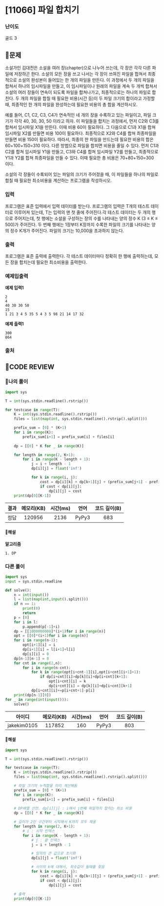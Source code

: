 # [11066] 파일 합치기

### **난이도**
골드 3
## **📝문제**
소설가인 김대전은 소설을 여러 장(chapter)으로 나누어 쓰는데, 각 장은 각각 다른 파일에 저장하곤 한다. 소설의 모든 장을 쓰고 나서는 각 장이 쓰여진 파일을 합쳐서 최종적으로 소설의 완성본이 들어있는 한 개의 파일을 만든다. 이 과정에서 두 개의 파일을 합쳐서 하나의 임시파일을 만들고, 이 임시파일이나 원래의 파일을 계속 두 개씩 합쳐서 소설의 여러 장들이 연속이 되도록 파일을 합쳐나가고, 최종적으로는 하나의 파일로 합친다. 두 개의 파일을 합칠 때 필요한 비용(시간 등)이 두 파일 크기의 합이라고 가정할 때, 최종적인 한 개의 파일을 완성하는데 필요한 비용의 총 합을 계산하시오.

예를 들어, C1, C2, C3, C4가 연속적인 네 개의 장을 수록하고 있는 파일이고, 파일 크기가 각각 40, 30, 30, 50 이라고 하자. 이 파일들을 합치는 과정에서, 먼저 C2와 C3를 합쳐서 임시파일 X1을 만든다. 이때 비용 60이 필요하다. 그 다음으로 C1과 X1을 합쳐 임시파일 X2를 만들면 비용 100이 필요하다. 최종적으로 X2와 C4를 합쳐 최종파일을 만들면 비용 150이 필요하다. 따라서, 최종의 한 파일을 만드는데 필요한 비용의 합은 60+100+150=310 이다. 다른 방법으로 파일을 합치면 비용을 줄일 수 있다. 먼저 C1과 C2를 합쳐 임시파일 Y1을 만들고, C3와 C4를 합쳐 임시파일 Y2를 만들고, 최종적으로 Y1과 Y2를 합쳐 최종파일을 만들 수 있다. 이때 필요한 총 비용은 70+80+150=300 이다.

소설의 각 장들이 수록되어 있는 파일의 크기가 주어졌을 때, 이 파일들을 하나의 파일로 합칠 때 필요한 최소비용을 계산하는 프로그램을 작성하시오.
### **입력**
프로그램은 표준 입력에서 입력 데이터를 받는다. 프로그램의 입력은 T개의 테스트 데이터로 이루어져 있는데, T는 입력의 맨 첫 줄에 주어진다.각 테스트 데이터는 두 개의 행으로 주어지는데, 첫 행에는 소설을 구성하는 장의 수를 나타내는 양의 정수 K (3 ≤ K ≤ 500)가 주어진다. 두 번째 행에는 1장부터 K장까지 수록한 파일의 크기를 나타내는 양의 정수 K개가 주어진다. 파일의 크기는 10,000을 초과하지 않는다.
### **출력**
프로그램은 표준 출력에 출력한다. 각 테스트 데이터마다 정확히 한 행에 출력하는데, 모든 장을 합치는데 필요한 최소비용을 출력한다.
### **예제입출력**

**예제 입력1**

```
2
4
40 30 30 50
15
1 21 3 4 5 35 5 4 3 5 98 21 14 17 32
```

**예제 출력1**

```
300
864
```

### **출처**

## **🧐CODE REVIEW**

### **🧾나의 풀이**

```python
import sys

T = int(sys.stdin.readline().rstrip())

for testcase in range(T):
    K = int(sys.stdin.readline().rstrip())
    files = list(map(int, sys.stdin.readline().rstrip().split()))

    prefix_sum = [0] * (K+1)
    for i in range(K):
        prefix_sum[i+1] = prefix_sum[i] + files[i]
    
    dp = [[0] * K for _ in range(K)]

    for length in range(2, K+1):
        for i in range(K - length + 1):
            j = i + length - 1
            dp[i][j] = float('inf')

            for k in range(i, j):
                cost = dp[i][k] + dp[k+1][j] + (prefix_sum[j+1] - prefix_sum[i])
                if cost < dp[i][j]:
                    dp[i][j] = cost
    print(dp[0][K-1])
```

결과	| 메모리(KB) |	시간(ms) |	언어 |	코드 길이(B)
:----:|:-----:|:-----:|:-----:|:--------:
정답|120956|2136|PyPy3|683
#### **📝해설**

**알고리즘**
```
1. DP
```

### **다른 풀이**

```python
import sys
input = sys.stdin.readline

def solve():
    n = int(input())
    l = list(map(int,input().split()))
    if n == 1:
        print(0)
        return
    p = [0]
    for i in l:
        p.append(p[-1]+i)
    dp = [[1000000000]*(i+1)for i in range(n)]
    opt = [[0]*(i+1)for i in range(n)]
    for i in range(n-1):
        opt[i+1][i] = i
        dp[i+1][i] = l[i+1]+l[i]
        dp[i][i] = 0
    dp[n-1][n-1] = 0
    for cnt in range(2,n):
        for i in range(n-cnt):
            for k in range(opt[i+cnt-1][i],opt[i+cnt][i+1]+1):
                if dp[i+cnt][i]>dp[k][i]+dp[i+cnt][k+1]:
                    opt[i+cnt][i] = k
                    dp[i+cnt][i] = dp[k][i]+dp[i+cnt][k+1]
            dp[i+cnt][i]+=p[i+cnt+1]-p[i]
    print(dp[n-1][0])
for _ in range(int(input())):
    solve()
```

아이디 | 메모리(KB) |	시간(ms) |	언어 |	코드 길이(B) 
:-----:|:-----:|:-----:|:----:|:--------:
jakekim0105|117852|160|PyPy3|803
#### **📝해설**

```python
import sys

T = int(sys.stdin.readline().rstrip())

for testcase in range(T):
    K = int(sys.stdin.readline().rstrip())
    files = list(map(int, sys.stdin.readline().rstrip().split()))

    # 파일 크기의 누적합을 미리 계산해둠
    prefix_sum = [0] * (K+1)
    for i in range(K):
        prefix_sum[i+1] = prefix_sum[i] + files[i]
    
    # DP배열 선언. dp[i][j] : i에서 j번째 파일까지 합치는 최소 비용
    dp = [[0] * K for _ in range(K)]

    # 길이가 2인 구간부터 시작해서 K까지 모두 채움
    for length in range(2, K+1):
        # i : 시작 인덱스
        for i in range(K - length + 1):
            # j : 끝 인덱스
            j = i + length - 1

            # 임의의 큰 값으로 초기화
            dp[i][j] = float('inf')

            # 사이의 k에 대해서, 최솟값이 될때를 찾음
            for k in range(i, j):
                cost = dp[i][k] + dp[k+1][j] + (prefix_sum[j+1] - prefix_sum[i])
                if cost < dp[i][j]:
                    dp[i][j] = cost
    
    # 출력
    print(dp[0][K-1])
```